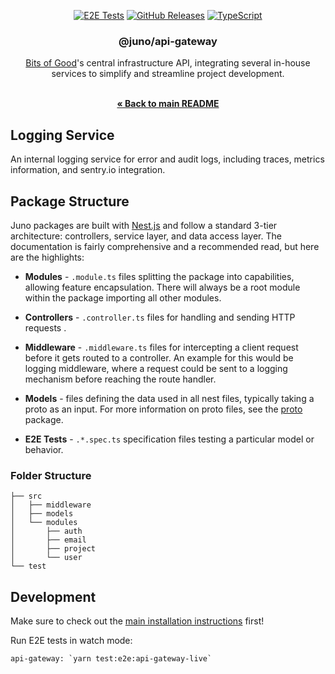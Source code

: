 <div align="center">
  
  <a href="">![E2E Tests](https://img.shields.io/github/actions/workflow/status/GTBitsOfGood/juno/e2e-tests.yml?style=for-the-badge)</a> 
  <a href="">![GitHub Releases](https://img.shields.io/github/v/release/GTBitsOfGood/juno?include_prereleases&style=for-the-badge)</a>
  <a href="">![TypeScript](https://img.shields.io/badge/typescript-%23007ACC.svg?style=for-the-badge&logo=typescript&logoColor=white)</a>
  
</div>
  
<h3 align="center">
  @juno/api-gateway
</h3>

<div align="center">
  
[Bits of Good](https://bitsofgood.org/)'s central infrastructure API, integrating several in-house services to simplify and streamline project development.

<br />
<a href="https://github.com/GTBitsOfGood/juno/blob/ryder/documentation-overhaul/README.md"><strong>« Back to main README</strong></a>

</div>

## Logging Service
An internal logging service for error and audit logs, including traces, metrics information, and sentry.io integration.

## Package Structure
Juno packages are built with [Nest.js](https://docs.nestjs.com/) and follow a standard 3-tier architecture: controllers, service layer, and data access layer. The documentation is fairly comprehensive and a recommended read, but here are the highlights:

- **Modules** - `.module.ts` files splitting the package into capabilities, allowing feature encapsulation. There will always be a root module within the package importing all other modules.

- **Controllers** - `.controller.ts` files for handling and sending HTTP requests .

- **Middleware** - `.middleware.ts` files for intercepting a client request before it gets routed to a controller. An example for this would be logging middleware, where a request could be sent to a logging mechanism before reaching the route handler.

- **Models** - files defining the data used in all nest files, typically taking a proto as an input. For more information on proto files, see the [proto](https://github.com/GTBitsOfGood/juno/tree/ryder/documentation-overhaul/packages/proto) package.

- **E2E Tests** - `.*.spec.ts` specification files testing a particular model or behavior.

### Folder Structure

```
├── src
│   ├── middleware
│   ├── models
│   └── modules
│       ├── auth
│       ├── email
│       ├── project
│       └── user
└── test
```

## Development
Make sure to check out the [main installation instructions](https://github.com/GTBitsOfGood/juno/tree/ryder/documentation-overhaul) first!

Run E2E tests in watch mode:
```
api-gateway: `yarn test:e2e:api-gateway-live`
```
